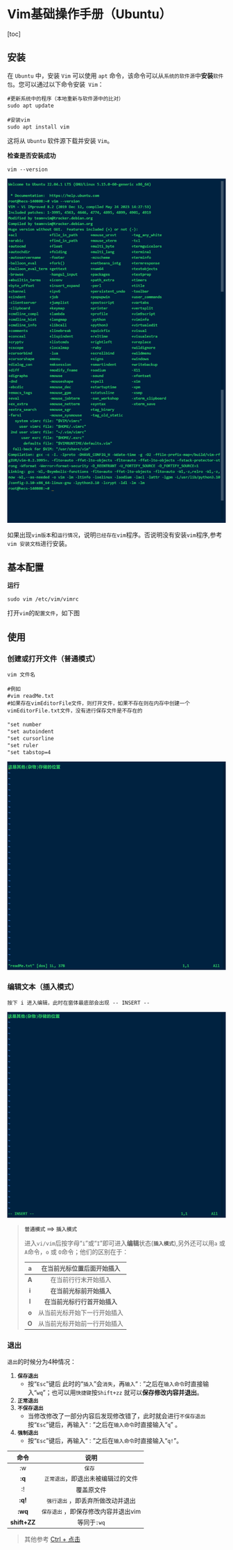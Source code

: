 # Vim基础操作手册（Ubuntu）

[toc]

## 安装

在 `Ubuntu` 中，安装 `Vim` 可以使用 `apt` 命令，该命令可以从`系统的软件源`中**安装**`软件包`。您可以通过以下命令安装` Vim`：

```shell
#更新系统中的程序（本地重新与软件源中的比对）
sudo apt update

#安装vim
sudo apt install vim
```

这将从 `Ubuntu` 软件源下载并安装 `Vim`。

**检查是否安装成功**

```shell
vim --version
```

![image-20230617120327804](2_vim操作手册图片/image-20230617120327804.png)

如果出现`vim版本`和`运行情况`，说明`已经存在vim`程序。否说明没有安装`vim`程序,参考`vim 安装文档`进行安装。

## 基本配置

**运行**

```shell
sudo vim /etc/vim/vimrc
```

打开`vim`的`配置文件`，如下图

## 使用

### 创建或打开文件（普通模式）

```shell
vim 文件名

#例如
#vim readMe.txt
#如果存在vimEditorFile文件，则打开文件，如果不存在则在内存中创建一个vimEditorFile.txt文件，没有进行保存文件是不存在的

"set number
"set autoindent
"set cursorline
"set ruler
"set tabstop=4
```

![image-20230617120739599](2_vim操作手册图片/image-20230617120739599.png)

### 编辑文本（插入模式）

```shell
按下 i 进入编辑，此时在窗体最底部会出现 -- INSERT -- 
```

![image-20230617120959181](2_vim操作手册图片/image-20230617120959181.png)

> **`普通模式` ==> `插入模式`**
>
> 进入`vi/vim`后按字母“`i`”或“`I`”即可进入**编辑**状态(**`插入模式`**),另外还可以用`a` 或` A`命令，`o` 或 `O`命令；他们的区别在于：
>
> | **a** |  在当前光标位置后面开始插入  |
> | :---: | :--------------------------: |
> | **A** |     在当前行行末开始插入     |
> | **i** |   **在当前光标前开始插入**   |
> | **I** | **在当前光标行行首开始插入** |
> | **o** | 从当前光标开始下一行开始插入 |
> | **O** | 从当前光标开始前一行开始插入 |

### 退出

`退出`的时候分为4种情况：

1. **`保存退出`**
   - 按“`Esc`”键后 此时的“`插入`”会`消失`，再`输入`“`：`”之后在`输入命令`时直接输入“`wq`”；也可以用`快捷键`按`Shift+zz` 就可以**保存修改内容并退出**。
2. **`正常退出`**
3. **`不保存退出`**
   - 当修改修改了一部分内容后发现修改错了，此时就会进行`不保存退出`按“`Esc`”键后，再输入“`：`”之后在`输入命令`时直接输入“`q`” 。
4. **`强制退出`**
   -  按“`Esc`”键后，再输入“`：`”之后在`输入命令`时直接输入“`q!`”。



|   **命令**   |               **说明**               |
| :----------: | :----------------------------------: |
|      :w      |               `保存 `                |
|    **:q**    |  `正常退出`，即退出未被编辑过的文件  |
|      :!      |              覆盖原文件              |
|   **:q!**    |  `强行退出` ，即丢弃所做改动并退出   |
|   **:wq**    | `保存退出` ，即保存修改内容并退出vim |
| **shift+ZZ** |             等同于`:wq`              |

> 其他参考 [Ctrl + 点击](https://blog.csdn.net/yiweii/article/details/107544881)



